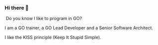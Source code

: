 ### Hi there 👋

![<GO>](https://img.shields.io/badge/Go-000000?style=for-the-badge&logo=GO&logoColor=34abd9)
Do you know I like to program in GO?
  
I am a GO trainer, a GO Lead Developer and a Senior Software Architect.

I like the KISS principle (Keep It Stupid Simple).

  <!--
**marcelloh/marcelloh** is a ✨ _special_ ✨ repository because its `README.md` (this file) appears on your GitHub profile.

Here are some ideas to get you started:

- 🔭 I’m currently working on ...
- 🌱 I’m currently learning ...
- 👯 I’m looking to collaborate on ...
- 🤔 I’m looking for help with ...
- 💬 Ask me about ...
- 📫 How to reach me: ...
- 😄 Pronouns: ...
- ⚡ Fun fact: ...
-->
